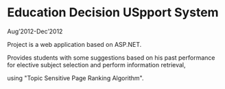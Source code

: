 # Education Decision USpport System

Aug’2012-Dec’2012

Project is a web application based on ASP.NET.

Provides students with some suggestions based on his past performance for elective subject selection and perform information retrieval,

using "Topic Sensitive Page Ranking Algorithm".
